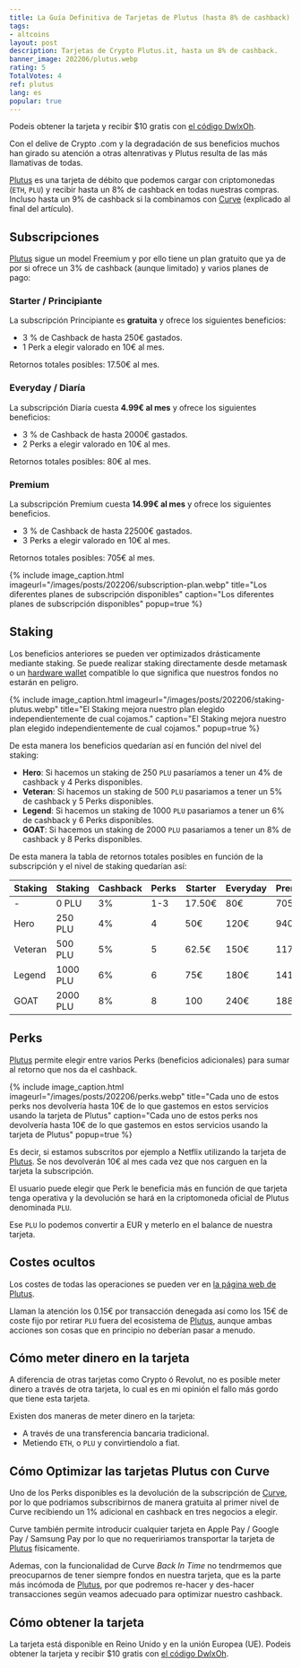 ```yaml
---
title: La Guía Definitiva de Tarjetas de Plutus (hasta 8% de cashback)
tags:
- altcoins
layout: post
description: Tarjetas de Crypto Plutus.it, hasta un 8% de cashback.
banner_image: 202206/plutus.webp
rating: 5
TotalVotes: 4
ref: plutus
lang: es
popular: true
---
```


Podeis obtener la tarjeta y recibir $10 gratis con <a rel="nofollow" href="https://dex.plutus.it/auth/referee/signup?refId=DwlxOh">el código DwlxOh</a>.

Con el delive de Crypto .com y la degradación de sus beneficios muchos han girado su atención a otras altenrativas y Plutus resulta de las más llamativas de todas.

<a rel="nofollow" href="https://dex.plutus.it/auth/referee/signup?refId=DwlxOh">Plutus</a> es una tarjeta de débito que podemos cargar con criptomonedas (`ETH`, `PLU`) y recibir hasta un 8% de cashback en todas nuestras compras. Incluso hasta un 9% de cashback si la combinamos con [Curve](/guia-curve-crypto/) (explicado al final del artículo).

## Subscripciones

<a rel="nofollow" href="https://dex.plutus.it/auth/referee/signup?refId=DwlxOh">Plutus</a> sigue un model Freemium y por ello tiene un plan gratuito que ya de por si ofrece un 3% de cashback (aunque limitado) y varios planes de pago:

### Starter / Principiante

La subscripción Principiante es **gratuita** y ofrece los siguientes beneficios:

- 3 % de Cashback de hasta 250€ gastados.
- 1 Perk a elegir valorado en 10€ al mes.

Retornos totales posibles: 17.50€ al mes.

### Everyday / Diaría

La subscripción Diaría cuesta **4.99€ al mes** y ofrece los siguientes beneficios:

- 3 % de Cashback de hasta 2000€ gastados.
- 2 Perks a elegir valorado en 10€ al mes.

Retornos totales posibles: 80€ al mes.

### Premium

La subscripción Premium cuesta **14.99€ al mes** y ofrece los siguientes beneficios.

- 3 % de Cashback de hasta 22500€ gastados.
- 3 Perks a elegir valorado en 10€ al mes.

Retornos totales posibles: 705€ al mes.

{% include image_caption.html imageurl="/images/posts/202206/subscription-plan.webp" title="Los diferentes planes de subscripción disponibles" caption="Los diferentes planes de subscripción disponibles" popup=true %}


## Staking

Los beneficios anteriores se pueden ver optimizados drásticamente mediante staking. Se puede realizar staking directamente desde metamask o un [hardware wallet](/wallets-criptomonedas/) compatible lo que significa que nuestros fondos no estarán en peligro.

{% include image_caption.html imageurl="/images/posts/202206/staking-plutus.webp" title="El Staking mejora nuestro plan elegido independientemente de cual cojamos." caption="El Staking mejora nuestro plan elegido independientemente de cual cojamos." popup=true %}

De esta manera los beneficios quedarían así en función del nivel del staking:

- **Hero**: Si hacemos un staking de 250 `PLU` pasaríamos a tener un 4% de cashback  y 4 Perks disponibles.
- **Veteran**: Si hacemos un staking de 500 `PLU` pasariamos a tener un 5% de cashback y 5 Perks disponibles.
- **Legend**: Si hacemos un staking de 1000 `PLU` pasariamos a tener un 6% de cashback y 6 Perks disponibles.
- **GOAT**: Si hacemos un staking de 2000 `PLU` pasariamos a tener un 8% de cashback y 8 Perks disponibles.

De esta manera la tabla de retornos totales posibles en función de la subscripción y el nivel de staking quedarían así:

| Staking | Staking  | Cashback | Perks | Starter | Everyday | Premium |
|---------|----------|----------|-------|---------|----------|---------|
| -       | 0 PLU    | 3%       | 1-3   | 17.50€  | 80€      | 705€    |
| Hero    | 250 PLU  | 4%       | 4     | 50€     | 120€     | 940€    |
| Veteran | 500 PLU  | 5%       | 5     | 62.5€   | 150€     | 1175€   |
| Legend  | 1000 PLU | 6%       | 6     | 75€     | 180€     | 1410€   |
| GOAT    | 2000 PLU | 8%       | 8     | 100     | 240€     | 1880€   |


## Perks

<a rel="nofollow" href="https://dex.plutus.it/auth/referee/signup?refId=DwlxOh">Plutus</a> permite elegir entre varios Perks (beneficios adicionales) para sumar al retorno que nos da el cashback.

{% include image_caption.html imageurl="/images/posts/202206/perks.webp" title="Cada uno de estos perks nos devolvería hasta 10€ de lo que gastemos en estos servicios usando la tarjeta de Plutus" caption="Cada uno de estos perks nos devolvería hasta 10€ de lo que gastemos en estos servicios usando la tarjeta de Plutus" popup=true %}

Es decir, si estamos subscritos por ejemplo a Netflix utilizando la tarjeta de <a rel="nofollow" href="https://dex.plutus.it/auth/referee/signup?refId=DwlxOh">Plutus</a>. Se nos devolverán 10€ al mes cada vez que nos carguen en la tarjeta la subscripción.

El usuario puede elegir que Perk le beneficia más en función de que tarjeta tenga operativa y la devolución se hará en la criptomoneda oficial de Plutus denominada `PLU`.

Ese `PLU` lo podemos convertir a EUR y meterlo en el balance de nuestra tarjeta.

## Costes ocultos

Los costes de todas las operaciones se pueden ver en <a href="https://plutus.it/fees" rel="nofollow">la página web de Plutus</a>. 

Llaman la atención los 0.15€ por transacción denegada así como los 15€ de coste fijo por retirar `PLU` fuera del ecosistema de <a rel="nofollow" href="https://dex.plutus.it/auth/referee/signup?refId=DwlxOh">Plutus</a>, aunque ambas acciones son cosas que en principio no deberían pasar a menudo.

## Cómo meter dinero en la tarjeta

A diferencia de otras tarjetas como Crypto ó Revolut, no es posible meter dinero a través de otra tarjeta, lo cual es en mi opinión el fallo más gordo que tiene esta tarjeta.

Existen dos maneras de meter dinero en la tarjeta:
- A través de una transferencia bancaria tradicional.
- Metiendo `ETH`, o `PLU` y convirtiendolo a fiat.

## Cómo Optimizar las tarjetas Plutus con Curve

Uno de los Perks disponibles es la devolución de la subscripción de [Curve](/guia-curve-crypto/), por lo que podriamos subscribirnos de manera gratuita al primer nivel de Curve recibiendo un 1% adicional en cashback en tres negocios a elegir.

Curve también permite introducir cualquier tarjeta en Apple Pay / Google Pay / Samsung Pay por lo que no requeririamos transportar la tarjeta de <a rel="nofollow" href="https://dex.plutus.it/auth/referee/signup?refId=DwlxOh">Plutus</a> físicamente.

Ademas, con la funcionalidad de Curve *Back In Time* no tendrmemos que preocuparnos de tener siempre fondos en nuestra tarjeta, que es la parte más incómoda de <a rel="nofollow" href="https://dex.plutus.it/auth/referee/signup?refId=DwlxOh">Plutus</a>, por que podremos re-hacer y des-hacer transacciones según veamos adecuado para optimizar nuestro cashback.

## Cómo obtener la tarjeta

La tarjeta está disponible en Reino Unido y en la unión Europea (UE). Podeis obtener la tarjeta y recibir $10 gratis con <a rel="nofollow" href="https://dex.plutus.it/auth/referee/signup?refId=DwlxOh">el código DwlxOh</a>.
